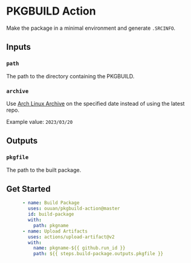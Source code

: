 # PKGBUILD Action

Make the package in a minimal environment and generate `.SRCINFO`.

## Inputs

### `path`

The path to the directory containing the PKGBUILD.

### `archive`

Use [Arch Linux Archive](https://wiki.archlinux.org/title/Arch_Linux_Archive) on the specified date instead of using the latest repo.

Example value: `2023/03/20`

## Outputs

### `pkgfile`

The path to the built package.

## Get Started

```yaml
      - name: Build Package
        uses: ouuan/pkgbuild-action@master
        id: build-package
        with:
          path: pkgname
      - name: Upload Artifacts
        uses: actions/upload-artifact@v2
        with:
          name: pkgname-${{ github.run_id }}
          path: ${{ steps.build-package.outputs.pkgfile }}
```

